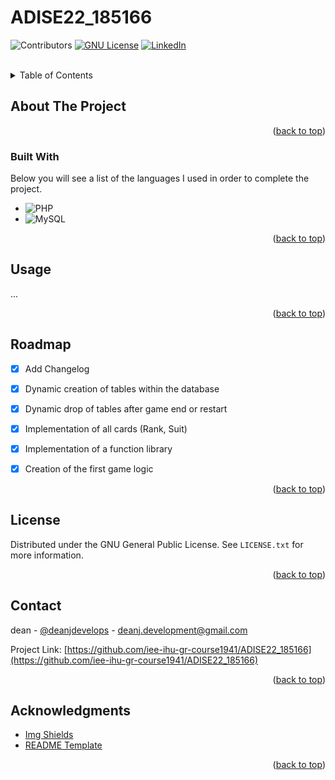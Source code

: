 # ADISE22_185166
<a name="readme-top"></a>
<!-- PROJECT SHIELDS -->
<!--
*** I'm using markdown "reference style" links for readability.
*** Reference links are enclosed in brackets [ ] instead of parentheses ( ).
*** See the bottom of this document for the declaration of the reference variables
*** for contributors-url, forks-url, etc. This is an optional, concise syntax you may use.
*** https://www.markdownguide.org/basic-syntax/#reference-style-links
-->
![Contributors][contributors-shield]
[![GNU License][license-shield]][license-url]
[![LinkedIn][linkedin-shield]][linkedin-url]

<br />
<!-- TABLE OF CONTENTS -->
<details>
  <summary>Table of Contents</summary>
  <ol>
    <li>
      <a href="#about-the-project">About The Project</a>
      <ul>
        <li><a href="#built-with">Built With</a></li>
      </ul>
    </li>
    <li><a href="#usage">Usage</a></li>
    <li><a href="#roadmap">Roadmap</a></li>
    <li><a href="#license">License</a></li>
    <li><a href="#contact">Contact</a></li>
    <li><a href="#acknowledgments">Acknowledgments</a></li>
  </ol>
</details>



<!-- ABOUT THE PROJECT -->
## About The Project


<p align="right">(<a href="#readme-top">back to top</a>)</p>



### Built With

Below you will see a list of the languages I used in order to complete the project.

* ![PHP][php-shield]
* ![MySQL][sql-shield]


<p align="right">(<a href="#readme-top">back to top</a>)</p>

<!-- USAGE EXAMPLES -->
## Usage

...


<p align="right">(<a href="#readme-top">back to top</a>)</p>



<!-- ROADMAP -->
## Roadmap

- [x] Add Changelog
- [x] Dynamic creation of tables within the database
- [x] Dynamic drop of tables after game end or restart
- [x] Implementation of all cards (Rank, Suit)
- [x] Implementation of a function library
- [x] Creation of the first game logic


<p align="right">(<a href="#readme-top">back to top</a>)</p>

<!-- LICENSE -->
## License

Distributed under the GNU General Public License. See `LICENSE.txt` for more information.

<p align="right">(<a href="#readme-top">back to top</a>)</p>



<!-- CONTACT -->
## Contact

dean - [@deanjdevelops](https://twitter.com/deanjdevelops) - deanj.development@gmail.com

Project Link: [https://github.com/iee-ihu-gr-course1941/ADISE22_185166](https://github.com/iee-ihu-gr-course1941/ADISE22_185166)

<p align="right">(<a href="#readme-top">back to top</a>)</p>



<!-- ACKNOWLEDGMENTS -->
## Acknowledgments

* [Img Shields](https://shields.io)
* [README Template](https://github.com/othneildrew/Best-README-Template)

<p align="right">(<a href="#readme-top">back to top</a>)</p>



<!-- MARKDOWN LINKS & IMAGES -->
[contributors-shield]: https://img.shields.io/github/contributors/iee-ihu-gr-course1941/ADISE22_185166
[contributors-url]: https://github.com/iee-ihu-gr-course1941/ADISE22_185166/graphs/contributors
[license-shield]: https://img.shields.io/github/license/iee-ihu-gr-course1941/ADISE22_185166.svg
[license-url]: https://github.com/iee-ihu-gr-course1941/ADISE22_185166/blob/main/LICENSE
[linkedin-shield]: https://img.shields.io/badge/-LinkedIn-black.svg?style=flat&logo=linkedin&colorB=555
[linkedin-url]: https://linkedin.com/in/deanjdev
[php-shield]: https://img.shields.io/badge/PHP-777BB4?style=flat&logo=php&logoColor=white
[sql-shield]: https://img.shields.io/badge/MySQL-FFF?style=flat&logo=mysql&logoColor=black

